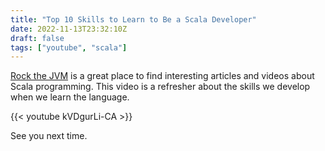 ```yaml
---
title: "Top 10 Skills to Learn to Be a Scala Developer"
date: 2022-11-13T23:32:10Z
draft: false
tags: ["youtube", "scala"]
---
```


[Rock the JVM][0] is a great place to find interesting articles and videos about Scala
programming. This video is a refresher about the skills we develop when
we learn the language.

{{< youtube kVDgurLi-CA >}}

See you next time.

[0]: https://blog.rockthejvm.com/

